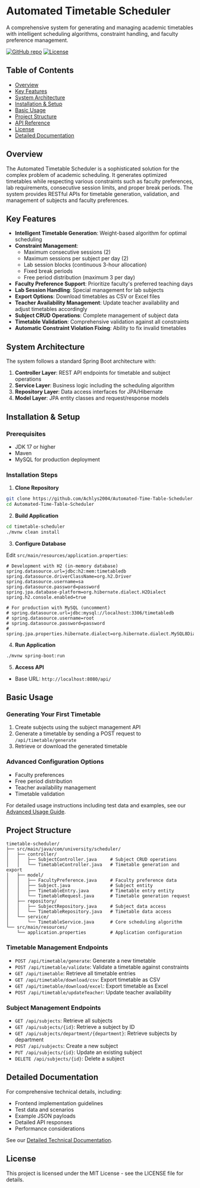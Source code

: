 # Automated Timetable Scheduler

A comprehensive system for generating and managing academic timetables with intelligent scheduling algorithms, constraint handling, and faculty preference management.

[![GitHub repo](https://img.shields.io/badge/GitHub-Repository-green.svg)](https://github.com/Achlys2004/Automated-Time-Table-Scheduler)
[![License](https://img.shields.io/badge/License-MIT-blue.svg)](LICENSE)

## Table of Contents

- [Overview](#overview)
- [Key Features](#key-features)
- [System Architecture](#system-architecture)
- [Installation & Setup](#installation--setup)
- [Basic Usage](#basic-usage)
- [Project Structure](#project-structure)
- [API Reference](#api-reference)
- [License](#license)
- [Detailed Documentation](#detailed-documentation)

## Overview

The Automated Timetable Scheduler is a sophisticated solution for the complex problem of academic scheduling. It generates optimized timetables while respecting various constraints such as faculty preferences, lab requirements, consecutive session limits, and proper break periods. The system provides RESTful APIs for timetable generation, validation, and management of subjects and faculty preferences.

## Key Features

- **Intelligent Timetable Generation**: Weight-based algorithm for optimal scheduling
- **Constraint Management**:
  - Maximum consecutive sessions (2)
  - Maximum sessions per subject per day (2)
  - Lab session blocks (continuous 3-hour allocation)
  - Fixed break periods
  - Free period distribution (maximum 3 per day)
- **Faculty Preference Support**: Prioritize faculty's preferred teaching days
- **Lab Session Handling**: Special management for lab subjects
- **Export Options**: Download timetables as CSV or Excel files
- **Teacher Availability Management**: Update teacher availability and adjust timetables accordingly
- **Subject CRUD Operations**: Complete management of subject data
- **Timetable Validation**: Comprehensive validation against all constraints
- **Automatic Constraint Violation Fixing**: Ability to fix invalid timetables

## System Architecture

The system follows a standard Spring Boot architecture with:

1. **Controller Layer**: REST API endpoints for timetable and subject operations
2. **Service Layer**: Business logic including the scheduling algorithm
3. **Repository Layer**: Data access interfaces for JPA/Hibernate
4. **Model Layer**: JPA entity classes and request/response models

## Installation & Setup

### Prerequisites

- JDK 17 or higher
- Maven
- MySQL for production deployment

### Installation Steps

1. **Clone Repository**

```bash
git clone https://github.com/Achlys2004/Automated-Time-Table-Scheduler.git
cd Automated-Time-Table-Scheduler
```

2. **Build Application**

```bash
cd timetable-scheduler
./mvnw clean install
```

3. **Configure Database**

Edit `src/main/resources/application.properties`:

```properties
# Development with H2 (in-memory database)
spring.datasource.url=jdbc:h2:mem:timetabledb
spring.datasource.driverClassName=org.h2.Driver
spring.datasource.username=sa
spring.datasource.password=password
spring.jpa.database-platform=org.hibernate.dialect.H2Dialect
spring.h2.console.enabled=true

# For production with MySQL (uncomment)
# spring.datasource.url=jdbc:mysql://localhost:3306/timetabledb
# spring.datasource.username=root
# spring.datasource.password=password
# spring.jpa.properties.hibernate.dialect=org.hibernate.dialect.MySQL8Dialect
```

4. **Run Application**

```bash
./mvnw spring-boot:run
```

5. **Access API**

- Base URL: `http://localhost:8080/api/`

## Basic Usage

### Generating Your First Timetable

1. Create subjects using the subject management API
2. Generate a timetable by sending a POST request to `/api/timetable/generate`
3. Retrieve or download the generated timetable

### Advanced Configuration Options

- Faculty preferences
- Free period distribution
- Teacher availability management
- Timetable validation

For detailed usage instructions including test data and examples, see our [Advanced Usage Guide](necessary_details.md#test-scenarios).

## Project Structure

```
timetable-scheduler/
├── src/main/java/com/university/scheduler/
│   ├── controller/
│   │   ├── SubjectController.java     # Subject CRUD operations
│   │   └── TimetableController.java   # Timetable generation and export
│   ├── model/
│   │   ├── FacultyPreference.java     # Faculty preference data
│   │   ├── Subject.java               # Subject entity
│   │   ├── TimetableEntry.java        # Timetable entry entity
│   │   └── TimetableRequest.java      # Timetable generation request
│   ├── repository/
│   │   ├── SubjectRepository.java     # Subject data access
│   │   └── TimetableRepository.java   # Timetable data access
│   └── service/
│       └── TimetableService.java      # Core scheduling algorithm
└── src/main/resources/
    └── application.properties         # Application configuration
```

### Timetable Management Endpoints

- `POST /api/timetable/generate`: Generate a new timetable
- `POST /api/timetable/validate`: Validate a timetable against constraints
- `GET /api/timetable`: Retrieve all timetable entries
- `GET /api/timetable/download/csv`: Export timetable as CSV
- `GET /api/timetable/download/excel`: Export timetable as Excel
- `POST /api/timetable/updateTeacher`: Update teacher availability

### Subject Management Endpoints

- `GET /api/subjects`: Retrieve all subjects
- `GET /api/subjects/{id}`: Retrieve a subject by ID
- `GET /api/subjects/department/{department}`: Retrieve subjects by department
- `POST /api/subjects`: Create a new subject
- `PUT /api/subjects/{id}`: Update an existing subject
- `DELETE /api/subjects/{id}`: Delete a subject

## Detailed Documentation

For comprehensive technical details, including:

- Frontend implementation guidelines
- Test data and scenarios
- Example JSON payloads
- Detailed API responses
- Performance considerations

See our [Detailed Technical Documentation](necessary_details.md).

## License

This project is licensed under the MIT License - see the LICENSE file for details.

